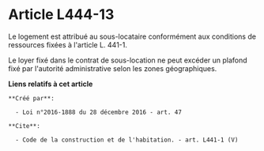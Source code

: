 # Article L444-13

Le logement est attribué au sous-locataire conformément aux conditions de ressources fixées à l'article L. 441-1. 

Le loyer fixé dans le contrat de sous-location ne peut excéder un plafond fixé par l'autorité administrative selon les zones
géographiques.

**Liens relatifs à cet article**

	**Créé par**:

	  - Loi n°2016-1888 du 28 décembre 2016 - art. 47

	**Cite**:

	  - Code de la construction et de l'habitation. - art. L441-1 (V)
